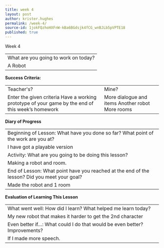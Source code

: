 ```yaml
---
title: week 4
layout: post
author: krister.hughes
permalink: /week-4/
source-id: 1jokFQzhoHXFnW-kBa6BGdsjk4fCG_wnBJLb5pVPTE18
published: true
---
```

Week 4

<table>
  <tr>
    <td>What are you going to work on today?</td>
  </tr>
  <tr>
    <td>A Robot</td>
  </tr>
</table>


**Success Criteria:**

<table>
  <tr>
    <td>Teacher's?</td>
    <td>Mine?</td>
  </tr>
  <tr>
    <td>Enter the given criteria
Have a working prototype of your game by the end of this week’s homework
</td>
    <td>More dialogue and items 
Another robot
More rooms</td>
  </tr>
</table>


**Diary of Progress**

<table>
  <tr>
    <td>Beginning of Lesson: What have you done so far? What point of the work are you at?</td>
  </tr>
  <tr>
    <td>I have got a playable version</td>
  </tr>
  <tr>
    <td>Activity:  What are you going to be doing this lesson? </td>
  </tr>
  <tr>
    <td>Making a robot and room.</td>
  </tr>
  <tr>
    <td>End of Lesson: What point have you reached at the end of the lesson? Did you meet your goal? </td>
  </tr>
  <tr>
    <td>Made the robot and 1 room</td>
  </tr>
</table>


**Evaluation of Learning This Lesson**

<table>
  <tr>
    <td>What went well: How did I learn? What helped me learn today? </td>
  </tr>
  <tr>
    <td>My new robot that makes it harder to get the 2nd character</td>
  </tr>
  <tr>
    <td>Even better if…: What could I do that would be even better? Improvements? </td>
  </tr>
  <tr>
    <td>If I made more speech.</td>
  </tr>
</table>


